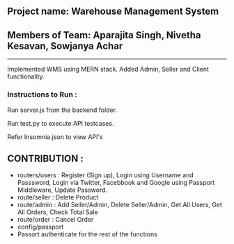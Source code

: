 ## Project name: Warehouse Management System
## Members of Team: Aparajita Singh, Nivetha Kesavan, Sowjanya Achar
-----------------------------------------------------------------------

Implemented WMS using MERN stack. 
Added Admin, Seller and Client functionality. 

### Instructions to Run : 

Run server.js from the backend folder. 

Run test.py to execute API testcases. 

Refer Insomnia.json to view API's


## CONTRIBUTION :
- routers/users : Register (Sign up), Login using Username and Passsword, Login via Twitter, Facebbook and Google using Passport Middleware, Update Password.
- route/seller : Delete Product
- route/admin : Add Seller/Admin, Delete Seller/Admin, Get All Users, Get All Orders, Check Total Sale
- route/order : Cancel Order
- config/passport
- Passort authenticate for the rest of the functions

